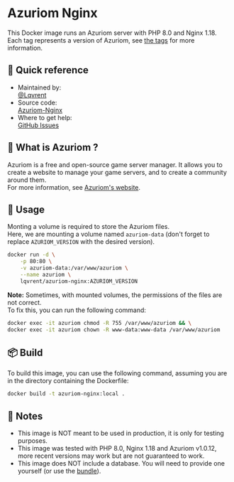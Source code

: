 # Azuriom Nginx
This Docker image runs an Azuriom server with PHP 8.0 and Nginx 1.18.<br />
Each tag represents a version of Azuriom, see [the tags](https://hub.docker.com/r/lqvrent/azuriom-nginx/tags) for more information.

## 🔗 Quick reference
- Maintained by: <br />
[@Lqvrent](https://github.com/Lqvrent)
- Source code: <br />
[Azuriom-Nginx](https://github.com/Lqvrent/DockerStuff/tree/main/Azuriom-Nginx)
- Where to get help: <br />
[GitHub Issues](https://github.com/Lqvrent/DockerStuff/issues)

## 🤔 What is Azuriom ?
Azuriom is a free and open-source game server manager. It allows you to create a website to manage your game servers, and to create a community around them.<br />
For more information, see [Azuriom's website](https://azuriom.com/).

## 🚀 Usage
Monting a volume is required to store the Azuriom files.<br />
Here, we are mounting a volume named `azuriom-data` (don't forget to replace `AZURIOM_VERSION` with the desired version).
```bash
docker run -d \
    -p 80:80 \
    -v azuriom-data:/var/www/azuriom \
    --name azuriom \
    lqvrent/azuriom-nginx:AZURIOM_VERSION
```
**Note:** Sometimes, with mounted volumes, the permissions of the files are not correct.<br />
To fix this, you can run the following command:
```bash
docker exec -it azuriom chmod -R 755 /var/www/azuriom && \
docker exec -it azuriom chown -R www-data:www-data /var/www/azuriom
```

## 📦 Build
To build this image, you can use the following command, assuming you are in the directory containing the Dockerfile:
```bash
docker build -t azuriom-nginx:local .
```

## 📝 Notes
- This image is NOT meant to be used in production, it is only for testing purposes.
- This image was tested with PHP 8.0, Nginx 1.18 and Azuriom v1.0.12, more recent versions may work but are not guaranteed to work.
- This image does NOT include a database. You will need to provide one yourself (or use the [bundle](https://github.com/Lqvrent/DockerStuff/tree/main/Azuriom-Bundle)).
